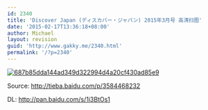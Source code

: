 ```yaml
---
id: 2340
title: 'Discover Japan (ディスカバー・ジャパン) 2015年3月号 高清扫图'
date: '2015-02-17T13:36:18+08:00'
author: Michael
layout: revision
guid: 'http://www.gakky.me/2340.html'
permalink: '/?p=2340'
---
```


[![687b85dda144ad349d322994d4a20cf430ad85e9](http://www.yui-aragaki.org/wp-content/uploads/2015/02/687b85dda144ad349d322994d4a20cf430ad85e9.jpg)](http://www.yui-aragaki.org/wp-content/uploads/2015/02/687b85dda144ad349d322994d4a20cf430ad85e9.jpg)

Source: <http://tieba.baidu.com/p/3584468232>

DL: <http://pan.baidu.com/s/1i3BtOs1>